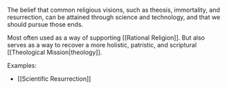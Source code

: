 The belief that common religious visions, such as theosis, immortality, and resurrection, can be attained through science and technology, and that we should pursue those ends.

Most often used as a way of supporting [[Rational Religion]].
But also serves as a way to recover a more holistic, patristic, and scriptural [[Theological Mission|theology]].

Examples:
- [[Scientific Resurrection]]